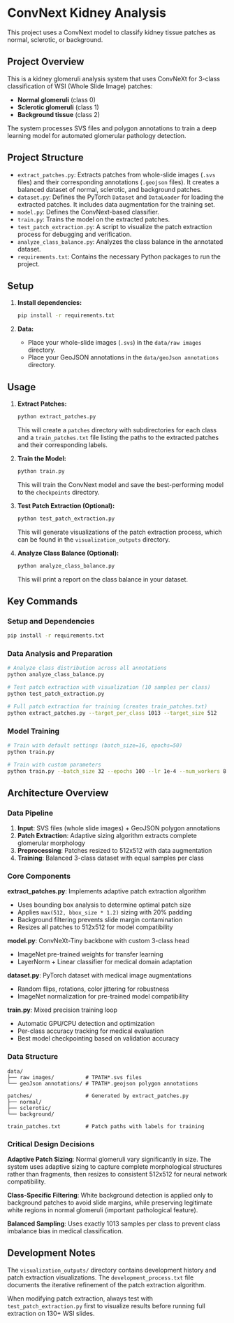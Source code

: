 # ConvNext Kidney Analysis

This project uses a ConvNext model to classify kidney tissue patches as normal, sclerotic, or background.

## Project Overview

This is a kidney glomeruli analysis system that uses ConvNeXt for 3-class classification of WSI (Whole Slide Image) patches:
- **Normal glomeruli** (class 0)
- **Sclerotic glomeruli** (class 1) 
- **Background tissue** (class 2)

The system processes SVS files and polygon annotations to train a deep learning model for automated glomerular pathology detection.

## Project Structure

- `extract_patches.py`: Extracts patches from whole-slide images (`.svs` files) and their corresponding annotations (`.geojson` files). It creates a balanced dataset of normal, sclerotic, and background patches.
- `dataset.py`: Defines the PyTorch `Dataset` and `DataLoader` for loading the extracted patches. It includes data augmentation for the training set.
- `model.py`: Defines the ConvNext-based classifier.
- `train.py`: Trains the model on the extracted patches.
- `test_patch_extraction.py`: A script to visualize the patch extraction process for debugging and verification.
- `analyze_class_balance.py`: Analyzes the class balance in the annotated dataset.
- `requirements.txt`: Contains the necessary Python packages to run the project.

## Setup

1.  **Install dependencies:**
    ```bash
    pip install -r requirements.txt
    ```

2.  **Data:**
    - Place your whole-slide images (`.svs`) in the `data/raw images` directory.
    - Place your GeoJSON annotations in the `data/geoJson annotations` directory.

## Usage

1.  **Extract Patches:**
    ```bash
    python extract_patches.py
    ```
    This will create a `patches` directory with subdirectories for each class and a `train_patches.txt` file listing the paths to the extracted patches and their corresponding labels.

2.  **Train the Model:**
    ```bash
    python train.py
    ```
    This will train the ConvNext model and save the best-performing model to the `checkpoints` directory.

3.  **Test Patch Extraction (Optional):**
    ```bash
    python test_patch_extraction.py
    ```
    This will generate visualizations of the patch extraction process, which can be found in the `visualization_outputs` directory.

4.  **Analyze Class Balance (Optional):**
    ```bash
    python analyze_class_balance.py
    ```
    This will print a report on the class balance in your dataset.

## Key Commands

### Setup and Dependencies
```bash
pip install -r requirements.txt
```

### Data Analysis and Preparation
```bash
# Analyze class distribution across all annotations
python analyze_class_balance.py

# Test patch extraction with visualization (10 samples per class)
python test_patch_extraction.py

# Full patch extraction for training (creates train_patches.txt)
python extract_patches.py --target_per_class 1013 --target_size 512
```

### Model Training
```bash
# Train with default settings (batch_size=16, epochs=50)
python train.py

# Train with custom parameters
python train.py --batch_size 32 --epochs 100 --lr 1e-4 --num_workers 8
```

## Architecture Overview

### Data Pipeline
1. **Input**: SVS files (whole slide images) + GeoJSON polygon annotations
2. **Patch Extraction**: Adaptive sizing algorithm extracts complete glomerular morphology
3. **Preprocessing**: Patches resized to 512x512 with data augmentation
4. **Training**: Balanced 3-class dataset with equal samples per class

### Core Components

**extract_patches.py**: Implements adaptive patch extraction algorithm
- Uses bounding box analysis to determine optimal patch size
- Applies `max(512, bbox_size * 1.2)` sizing with 20% padding
- Background filtering prevents slide margin contamination
- Resizes all patches to 512x512 for model compatibility

**model.py**: ConvNeXt-Tiny backbone with custom 3-class head
- ImageNet pre-trained weights for transfer learning
- LayerNorm + Linear classifier for medical domain adaptation

**dataset.py**: PyTorch dataset with medical image augmentations
- Random flips, rotations, color jittering for robustness
- ImageNet normalization for pre-trained model compatibility

**train.py**: Mixed precision training loop
- Automatic GPU/CPU detection and optimization
- Per-class accuracy tracking for medical evaluation
- Best model checkpointing based on validation accuracy

### Data Structure

```
data/
├── raw images/          # TPATH*.svs files
└── geoJson annotations/ # TPATH*.geojson polygon annotations

patches/                 # Generated by extract_patches.py
├── normal/
├── sclerotic/
└── background/

train_patches.txt        # Patch paths with labels for training
```

### Critical Design Decisions

**Adaptive Patch Sizing**: Normal glomeruli vary significantly in size. The system uses adaptive sizing to capture complete morphological structures rather than fragments, then resizes to consistent 512x512 for neural network compatibility.

**Class-Specific Filtering**: White background detection is applied only to background patches to avoid slide margins, while preserving legitimate white regions in normal glomeruli (important pathological feature).

**Balanced Sampling**: Uses exactly 1013 samples per class to prevent class imbalance bias in medical classification.

## Development Notes

The `visualization_outputs/` directory contains development history and patch extraction visualizations. The `development_process.txt` file documents the iterative refinement of the patch extraction algorithm.

When modifying patch extraction, always test with `test_patch_extraction.py` first to visualize results before running full extraction on 130+ WSI slides.